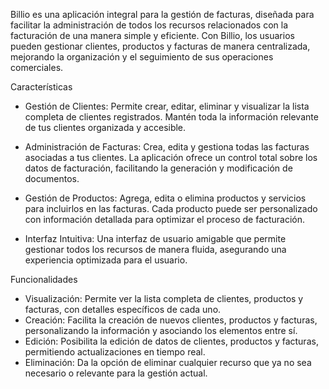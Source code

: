 
Billio es una aplicación integral para la gestión de facturas, diseñada para facilitar la administración de todos los recursos relacionados con la facturación de una manera simple y eficiente. Con Billio, los usuarios pueden gestionar clientes, productos y facturas de manera centralizada, mejorando la organización y el seguimiento de sus operaciones comerciales.

Características
* Gestión de Clientes: Permite crear, editar, eliminar y visualizar la lista completa de clientes registrados. Mantén toda la información relevante de tus clientes organizada y accesible.

* Administración de Facturas: Crea, edita y gestiona todas las facturas asociadas a tus clientes. La aplicación ofrece un control total sobre los datos de facturación, facilitando la generación y modificación de documentos.

* Gestión de Productos: Agrega, edita o elimina productos y servicios para incluirlos en las facturas. Cada producto puede ser personalizado con información detallada para optimizar el proceso de facturación.

* Interfaz Intuitiva: Una interfaz de usuario amigable que permite gestionar todos los recursos de manera fluida, asegurando una experiencia optimizada para el usuario.

Funcionalidades
* Visualización: Permite ver la lista completa de clientes, productos y facturas, con detalles específicos de cada uno.
* Creación: Facilita la creación de nuevos clientes, productos y facturas, personalizando la información y asociando los elementos entre sí.
* Edición: Posibilita la edición de datos de clientes, productos y facturas, permitiendo actualizaciones en tiempo real.
* Eliminación: Da la opción de eliminar cualquier recurso que ya no sea necesario o relevante para la gestión actual.
